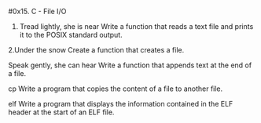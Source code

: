 #0x15. C - File I/O

1. Tread lightly, she is near
Write a function that reads a text file and prints it to the POSIX standard output.

2.Under the snow
Create a function that creates a file.

Speak gently, she can hear Write a function that appends text at the end of a file.

cp Write a program that copies the content of a file to another file.

elf Write a program that displays the information contained in the ELF header at the start of an ELF file.
